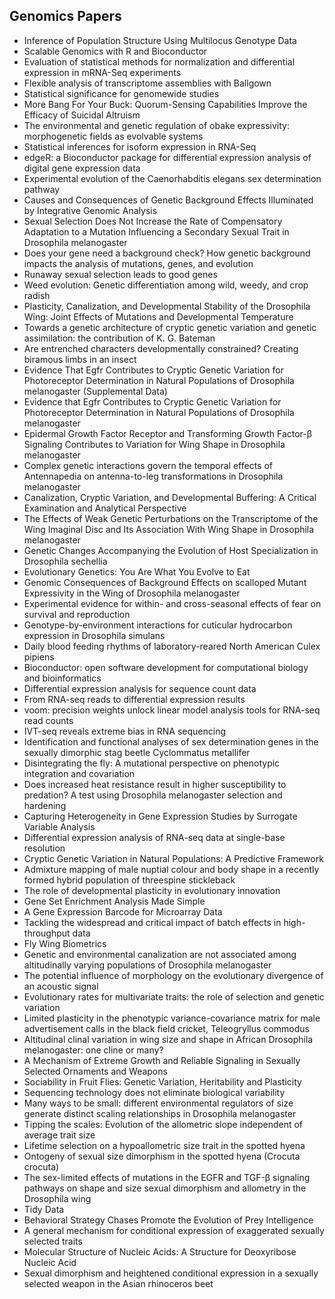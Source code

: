 <h2> Genomics Papers </h2>




<ul>

                             

 <li><a target="_blank" href="https://github.com/manjunath5496/Genomics-Papers/blob/master/gno(1).pdf" style="text-decoration:none;">Inference of Population Structure Using Multilocus Genotype Data</a></li>

 <li><a target="_blank" href="https://github.com/manjunath5496/Genomics-Papers/blob/master/gno(2).pdf" style="text-decoration:none;">Scalable Genomics with R
and Bioconductor</a></li>

<li><a target="_blank" href="https://github.com/manjunath5496/Genomics-Papers/blob/master/gno(3).pdf" style="text-decoration:none;">Evaluation of statistical methods for
normalization and differential expression in mRNA-Seq experiments</a></li>
 <li><a target="_blank" href="https://github.com/manjunath5496/Genomics-Papers/blob/master/gno(4).pdf" style="text-decoration:none;">Flexible analysis of transcriptome assemblies with Ballgown</a></li>                              
<li><a target="_blank" href="https://github.com/manjunath5496/Genomics-Papers/blob/master/gno(5).pdf" style="text-decoration:none;">Statistical significance for genomewide studies</a></li>
<li><a target="_blank" href="https://github.com/manjunath5496/Genomics-Papers/blob/master/gno(6).pdf" style="text-decoration:none;">More Bang For Your Buck: Quorum-Sensing Capabilities Improve the Efficacy of Suicidal Altruism</a></li>
 <li><a target="_blank" href="https://github.com/manjunath5496/Genomics-Papers/blob/master/gno(7).pdf" style="text-decoration:none;">The environmental and genetic regulation of obake expressivity: morphogenetic fields as evolvable systems</a></li>

 <li><a target="_blank" href="https://github.com/manjunath5496/Genomics-Papers/blob/master/gno(8).pdf" style="text-decoration:none;"> Statistical inferences for isoform expression in RNA-Seq </a></li>
   <li><a target="_blank" href="https://github.com/manjunath5496/Genomics-Papers/blob/master/gno(9).pdf" style="text-decoration:none;">edgeR: a Bioconductor package for differential expression analysis of digital gene expression data</a></li>
  
   
 <li><a target="_blank" href="https://github.com/manjunath5496/Genomics-Papers/blob/master/gno(10).pdf" style="text-decoration:none;">Experimental evolution of the Caenorhabditis elegans sex determination pathway </a></li>                              
<li><a target="_blank" href="https://github.com/manjunath5496/Genomics-Papers/blob/master/gno(11).pdf" style="text-decoration:none;">Causes and Consequences of Genetic Background Effects Illuminated by Integrative Genomic Analysis</a></li>
<li><a target="_blank" href="https://github.com/manjunath5496/Genomics-Papers/blob/master/gno(12).pdf" style="text-decoration:none;">Sexual Selection Does Not Increase the Rate of Compensatory Adaptation to a Mutation Influencing a Secondary Sexual Trait in Drosophila melanogaster</a></li>
<li><a target="_blank" href="https://github.com/manjunath5496/Genomics-Papers/blob/master/gno(13).pdf" style="text-decoration:none;">Does your gene need a background
check? How genetic background impacts the analysis of mutations, genes, and evolution</a></li>

<li><a target="_blank" href="https://github.com/manjunath5496/Genomics-Papers/blob/master/gno(14).pdf" style="text-decoration:none;">Runaway sexual selection leads to good genes</a></li>
                              
<li><a target="_blank" href="https://github.com/manjunath5496/Genomics-Papers/blob/master/gno(15).pdf" style="text-decoration:none;">Weed evolution: Genetic differentiation among wild, weedy, and crop radish</a></li>

<li><a target="_blank" href="https://github.com/manjunath5496/Genomics-Papers/blob/master/gno(16).pdf" style="text-decoration:none;">Plasticity, Canalization, and Developmental Stability of the Drosophila Wing: Joint Effects of Mutations and Developmental Temperature</a></li>

  <li><a target="_blank" href="https://github.com/manjunath5496/Genomics-Papers/blob/master/gno(17).pdf" style="text-decoration:none;">Towards a genetic architecture of cryptic genetic variation and genetic assimilation: the contribution of K. G. Bateman</a></li>   
  
<li><a target="_blank" href="https://github.com/manjunath5496/Genomics-Papers/blob/master/gno(18).pdf" style="text-decoration:none;">Are entrenched characters developmentally constrained? Creating biramous limbs in an insect</a></li> 

  
<li><a target="_blank" href="https://github.com/manjunath5496/Genomics-Papers/blob/master/gno(19).pdf" style="text-decoration:none;">Evidence That Egfr Contributes to Cryptic Genetic Variation for Photoreceptor Determination in Natural Populations of Drosophila melanogaster (Supplemental Data) </a></li> 

<li><a target="_blank" href="https://github.com/manjunath5496/Genomics-Papers/blob/master/gno(20).pdf" style="text-decoration:none;">Evidence that Egfr Contributes to Cryptic Genetic Variation for Photoreceptor Determination in Natural Populations of Drosophila melanogaster</a></li>

<li><a target="_blank" href="https://github.com/manjunath5496/Genomics-Papers/blob/master/gno(21).pdf" style="text-decoration:none;">Epidermal Growth Factor Receptor and Transforming Growth Factor-&beta; Signaling Contributes to Variation for Wing Shape in Drosophila melanogaster</a></li>
<li><a target="_blank" href="https://github.com/manjunath5496/Genomics-Papers/blob/master/gno(22).pdf" style="text-decoration:none;">Complex genetic interactions govern the temporal effects of Antennapedia on antenna-to-leg transformations in Drosophila melanogaster</a></li> 
 <li><a target="_blank" href="https://github.com/manjunath5496/Genomics-Papers/blob/master/gno(23).pdf" style="text-decoration:none;">Canalization, Cryptic Variation,
and Developmental Buffering: A Critical Examination and Analytical Perspective</a></li> 
 

   <li><a target="_blank" href="https://github.com/manjunath5496/Genomics-Papers/blob/master/gno(24).pdf" style="text-decoration:none;">The Effects of Weak Genetic Perturbations on the Transcriptome of the Wing Imaginal Disc and Its Association With Wing Shape in Drosophila melanogaster</a></li>
 
   <li><a target="_blank" href="https://github.com/manjunath5496/Genomics-Papers/blob/master/gno(25).pdf" style="text-decoration:none;">Genetic Changes Accompanying the Evolution of Host Specialization in Drosophila sechellia</a></li>                              
 <li><a target="_blank" href="https://github.com/manjunath5496/Genomics-Papers/blob/master/gno(26).pdf" style="text-decoration:none;">Evolutionary Genetics: You Are
What You Evolve to Eat</a></li>
 <li><a target="_blank" href="https://github.com/manjunath5496/Genomics-Papers/blob/master/gno(27).pdf" style="text-decoration:none;">Genomic Consequences of Background Effects on scalloped Mutant Expressivity in the Wing of Drosophila melanogaster</a></li>
   
 
   <li><a target="_blank" href="https://github.com/manjunath5496/Genomics-Papers/blob/master/gno(28).pdf" style="text-decoration:none;">Experimental evidence for within- and cross-seasonal effects of fear on survival and reproduction</a></li>
 
   <li><a target="_blank" href="https://github.com/manjunath5496/Genomics-Papers/blob/master/gno(29).pdf" style="text-decoration:none;">Genotype-by-environment interactions for cuticular hydrocarbon expression in Drosophila simulans </a></li>                              

  <li><a target="_blank" href="https://github.com/manjunath5496/Genomics-Papers/blob/master/gno(30).pdf" style="text-decoration:none;">Daily blood feeding rhythms of laboratory-reared North American Culex pipiens</a></li>
 
   <li><a target="_blank" href="https://github.com/manjunath5496/Genomics-Papers/blob/master/gno(31).pdf" style="text-decoration:none;">Bioconductor: open software development for computational biology and bioinformatics</a></li> 
    <li><a target="_blank" href="https://github.com/manjunath5496/Genomics-Papers/blob/master/gno(32).pdf" style="text-decoration:none;">Differential expression analysis for sequence count data</a></li> 

   <li><a target="_blank" href="https://github.com/manjunath5496/Genomics-Papers/blob/master/gno(33).pdf" style="text-decoration:none;">From RNA-seq reads to differential expression results</a></li>                              

  <li><a target="_blank" href="https://github.com/manjunath5496/Genomics-Papers/blob/master/gno(34).pdf" style="text-decoration:none;">voom: precision weights unlock linear model analysis tools for RNA-seq read counts</a></li> 
 
  <li><a target="_blank" href="https://github.com/manjunath5496/Genomics-Papers/blob/master/gno(35).pdf" style="text-decoration:none;">IVT-seq reveals extreme bias in RNA sequencing</a></li> 

  <li><a target="_blank" href="https://github.com/manjunath5496/Genomics-Papers/blob/master/gno(36).pdf" style="text-decoration:none;">Identification and functional analyses of sex determination genes in the sexually dimorphic stag beetle Cyclommatus metallifer</a></li> 
 
<li><a target="_blank" href="https://github.com/manjunath5496/Genomics-Papers/blob/master/gno(37).pdf" style="text-decoration:none;">Disintegrating the fly: A mutational
perspective on phenotypic integration and covariation</a></li>
 <li><a target="_blank" href="https://github.com/manjunath5496/Genomics-Papers/blob/master/gno(38).pdf" style="text-decoration:none;">Does increased heat resistance result in higher susceptibility to predation? A test using Drosophila melanogaster selection and hardening</a></li>
<li><a target="_blank" href="https://github.com/manjunath5496/Genomics-Papers/blob/master/gno(39).PDF" style="text-decoration:none;">Capturing Heterogeneity in Gene Expression
Studies by Surrogate Variable Analysis</a></li>
 <li><a target="_blank" href="https://github.com/manjunath5496/Genomics-Papers/blob/master/gno(40).pdf" style="text-decoration:none;">Differential expression analysis of RNA-seq data at single-base resolution</a></li>                              
<li><a target="_blank" href="https://github.com/manjunath5496/Genomics-Papers/blob/master/gno(41).pdf" style="text-decoration:none;">Cryptic Genetic Variation in Natural Populations: A Predictive Framework</a></li>
<li><a target="_blank" href="https://github.com/manjunath5496/Genomics-Papers/blob/master/gno(42).pdf" style="text-decoration:none;">Admixture mapping of male nuptial colour and body shape in a recently formed hybrid population of threespine stickleback</a></li>
 
  <li><a target="_blank" href="https://github.com/manjunath5496/Genomics-Papers/blob/master/gno(43).pdf" style="text-decoration:none;">The role of developmental plasticity in evolutionary innovation</a></li>
 <li><a target="_blank" href="https://github.com/manjunath5496/Genomics-Papers/blob/master/gno(44).pdf" style="text-decoration:none;">
Gene Set Enrichment Analysis Made Simple</a></li>
   <li><a target="_blank" href="https://github.com/manjunath5496/Genomics-Papers/blob/master/gno(45).pdf" style="text-decoration:none;">A Gene Expression Barcode for Microarray Data</a></li>  
   
<li><a target="_blank" href="https://github.com/manjunath5496/Genomics-Papers/blob/master/gno(46).pdf" style="text-decoration:none;">Tackling the widespread and
critical impact of batch effects in high-throughput data</a></li> 
                             
<li><a target="_blank" href="https://github.com/manjunath5496/Genomics-Papers/blob/master/gno(47).pdf" style="text-decoration:none;">Fly Wing Biometrics</a></li>
<li><a target="_blank" href="https://github.com/manjunath5496/Genomics-Papers/blob/master/gno(48).pdf" style="text-decoration:none;">Genetic and environmental canalization are
not associated among altitudinally varying populations of Drosophila melanogaster</a></li>

<li><a target="_blank" href="https://github.com/manjunath5496/Genomics-Papers/blob/master/gno(49).pdf" style="text-decoration:none;">The potential influence of morphology on the evolutionary divergence of an acoustic signal</a></li>
                              
<li><a target="_blank" href="https://github.com/manjunath5496/Genomics-Papers/blob/master/gno(50).pdf" style="text-decoration:none;">Evolutionary rates for multivariate traits: the role of selection and genetic variation</a></li>
<li><a target="_blank" href="https://github.com/manjunath5496/Genomics-Papers/blob/master/gno(51).pdf" style="text-decoration:none;">Limited plasticity in the phenotypic variance-covariance matrix for male advertisement calls in the black field cricket, Teleogryllus commodus </a></li>
<li><a target="_blank" href="https://github.com/manjunath5496/Genomics-Papers/blob/master/gno(52).pdf" style="text-decoration:none;">Altitudinal clinal variation in wing size and shape in African Drosophila melanogaster: one cline or many?</a></li>

<li><a target="_blank" href="https://github.com/manjunath5496/Genomics-Papers/blob/master/gno(53).pdf" style="text-decoration:none;">A Mechanism of Extreme Growth
and Reliable Signaling in Sexually Selected Ornaments and Weapons</a></li>
 
<li><a target="_blank" href="https://github.com/manjunath5496/Genomics-Papers/blob/master/gno(54).pdf" style="text-decoration:none;">Sociability in Fruit Flies: Genetic Variation, Heritability and Plasticity </a></li>

<li><a target="_blank" href="https://github.com/manjunath5496/Genomics-Papers/blob/master/gno(55).pdf" style="text-decoration:none;">Sequencing technology does not
eliminate biological variability</a></li>
 
  <li><a target="_blank" href="https://github.com/manjunath5496/Genomics-Papers/blob/master/gno(56).pdf" style="text-decoration:none;">Many ways to be small: different environmental regulators of size generate distinct scaling relationships in Drosophila melanogaster</a></li>                              

  <li><a target="_blank" href="https://github.com/manjunath5496/Genomics-Papers/blob/master/gno(57).pdf" style="text-decoration:none;">Tipping the scales: Evolution of the
allometric slope independent of average trait size</a></li>
 
   <li><a target="_blank" href="https://github.com/manjunath5496/Genomics-Papers/blob/master/gno(58).pdf" style="text-decoration:none;">Lifetime selection on a hypoallometric size trait in the spotted hyena</a></li>
    <li><a target="_blank" href="https://github.com/manjunath5496/Genomics-Papers/blob/master/gno(59).pdf" style="text-decoration:none;">Ontogeny of sexual size dimorphism in the spotted hyena (Crocuta crocuta)</a></li>
 
  <li><a target="_blank" href="https://github.com/manjunath5496/Genomics-Papers/blob/master/gno(60).pdf" style="text-decoration:none;">The sex-limited effects of mutations in the EGFR and TGF-β signaling pathways on shape and size sexual dimorphism and allometry in the Drosophila wing </a></li>
 
   <li><a target="_blank" href="https://github.com/manjunath5496/Genomics-Papers/blob/master/gno(61).pdf" style="text-decoration:none;">Tidy Data</a></li>
 
   <li><a target="_blank" href="https://github.com/manjunath5496/Genomics-Papers/blob/master/gno(62).pdf" style="text-decoration:none;">Behavioral Strategy Chases Promote the
Evolution of Prey Intelligence</a></li>
 
   <li><a target="_blank" href="https://github.com/manjunath5496/Genomics-Papers/blob/master/gno(63).pdf" style="text-decoration:none;">A general mechanism for conditional
expression of exaggerated sexually selected traits</a></li>                              

  <li><a target="_blank" href="https://github.com/manjunath5496/Genomics-Papers/blob/master/gno(64).pdf" style="text-decoration:none;">Molecular Structure of Nucleic Acids: A Structure for Deoxyribose Nucleic Acid</a></li>
 
   <li><a target="_blank" href="https://github.com/manjunath5496/Genomics-Papers/blob/master/gno(65).pdf" style="text-decoration:none;">Sexual dimorphism and heightened conditional expression in a sexually selected weapon in the Asian rhinoceros beet </a></li> 

   </ul>
